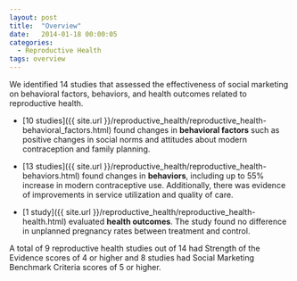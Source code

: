 ```yaml
---
layout: post
title:  "Overview"
date:   2014-01-18 00:00:05
categories: 
  - Reproductive Health
tags: overview
---
```


We identified 14 studies that assessed the effectiveness of social marketing on behavioral factors, behaviors, and health outcomes related to reproductive health.

* [10 studies]({{ site.url }}/reproductive_health/reproductive_health-behavioral_factors.html) found changes in **behavioral factors** such as positive changes in social norms and attitudes about modern contraception and family planning.

* [13 studies]({{ site.url }}/reproductive_health/reproductive_health-behaviors.html) found changes in **behaviors**, including up to 55% increase in modern contraceptive use. Additionally, there was evidence of improvements in service utilization and quality of care.

* [1 study]({{ site.url }}/reproductive_health/reproductive_health-health.html) evaluated **health outcomes**. The study found no difference in unplanned pregnancy rates between treatment and control.

A total of 9 reproductive health studies out of 14 had Strength of the Evidence scores of 4 or higher and 8 studies had Social Marketing Benchmark Criteria scores of 5 or higher.